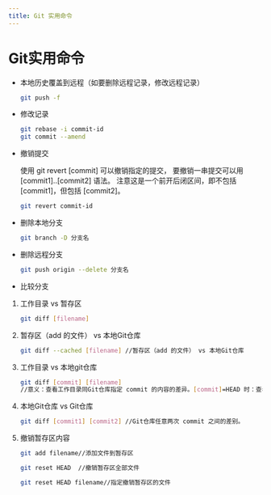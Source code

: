```yaml
---
title: Git 实用命令
---
```


# Git实用命令

- 本地历史覆盖到远程（如要删除远程记录，修改远程记录）

   ```bash
   git push -f 
   ```

- 修改记录

   ```bash
   git rebase -i commit-id
   git commit --amend
   ```

- 撤销提交

   使用 git revert [commit] 可以撤销指定的提交， 要撤销一串提交可以用 [commit1]..[commit2] 语法。 注意这是一个前开后闭区间，即不包括 [commit1]，但包括 [commit2]。

   ```bash
   git revert commit-id
   ```

- 删除本地分支

   ```bash
   git branch -D 分支名
   ```

- 删除远程分支

   ```bash
   git push origin --delete 分支名
   ```

- 比较分支

1. 工作目录 vs 暂存区

   ```bash
   git diff [filename]
   ```

2. 暂存区（add 的文件） vs 本地Git仓库

   ```bash
   git diff --cached [filename] //暂存区（add 的文件） vs 本地Git仓库
   ```

3. 工作目录 vs 本地git仓库

   ```bash
   git diff [commit] [filename] 
   //意义：查看工作目录同Git仓库指定 commit 的内容的差异。[commit]=HEAD 时：查看工作目录同最近一次 commit 的内容的差异
   ```

4. 本地Git仓库 vs Git仓库

   ```bash
   git diff [commit1] [commit2] //Git仓库任意两次 commit 之间的差别。
   ```
5. 撤销暂存区内容
   ```bash
   git add filename//添加文件到暂存区

   git reset HEAD  //撤销暂存区全部文件

   git reset HEAD filename//指定撤销暂存区的文件
   ```

     